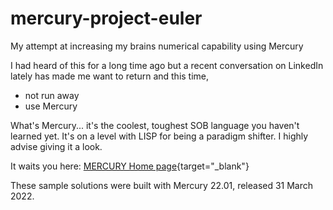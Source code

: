 # mercury-project-euler

My attempt at increasing my brains numerical capability using Mercury

I had heard of this for a long time ago but a recent conversation on LinkedIn
lately has made me want to return and this time,

 - not run away
 - use Mercury

 What's Mercury... it's the coolest, toughest SOB language you haven't learned
 yet. It's on a level with LISP for being a paradigm shifter. I highly advise
 giving it a look.

It waits you here: [MERCURY Home page](https://mercurylang.org/){target="_blank"}

These sample solutions were built with Mercury 22.01, released 31 March 2022.

